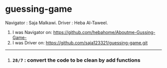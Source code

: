 # guessing-game

Navigator : Saja Malkawi.
Driver : Heba Al-Taweel.
1.  I was Navigator on: https://github.com/hebahome/Aboutme-Gussing-Game-
1. I was Driver on: https://github.com/saja123321/guessing-game.git
-------

1. ### `28/7` : convert the code to be clean by add functions 
